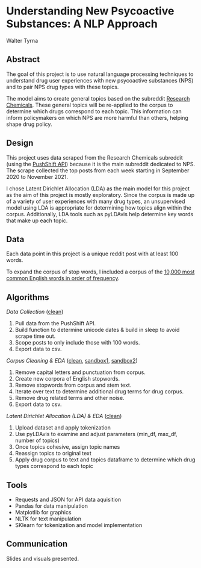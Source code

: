 # Understanding New Psycoactive Substances: A NLP Approach
Walter Tyrna

## Abstract
The goal of this project is to use natural language processing techniques to understand drug user experiences with new psycoactive substances (NPS) and to pair NPS drug types with these topics.

The model aims to create general topics based on the subreddit [Research Chemicals](https://www.reddit.com/r/researchchemicals/). These general topics will be re-applied to the corpus to determine which drugs correspond to each topic. This information can inform policymakers on which NPS are more harmful than others, helping shape drug policy.

## Design
This project uses data scraped from the Research Chemicals subreddit (using the [PushShift API](https://github.com/pushshift/api)) because it is the main subreddit dedicated to NPS. The scrape collected the top posts from each week starting in September 2020 to November 2021. 

I chose Latent Dirichlet Allocation (LDA) as the main model for this project as the aim of this project is mostly exploratory. Since the corpus is made up of a variety of user experiences with many drug types, an unsupervised model using LDA is appropriate for determining how topics align within the corpus. Additionally, LDA tools such as pyLDAvis help determine key words that make up each topic.   

## Data
Each data point in this project is a unique reddit post with at least 100 words. 

To expand the corpus of stop words, I included a corpus of the [10,000 most common English words in order of frequency](https://github.com/first20hours/google-10000-english). 

## Algorithms
*Data Collection* ([clean](https://github.com/tyrnaki/metis_coursework/blob/6ea14b87b72de6ab2f4b27789e1fddb7b635cd39/NPS/Reddit%20Scraper.ipynb))
1. Pull data from the PushShift API.
2. Build function to determine unicode dates & build in sleep to avoid scrape time out.
3. Scope posts to only include those with 100 words.
4. Export data to csv.

*Corpus Cleaning & EDA* ([clean](https://github.com/tyrnaki/metis_coursework/blob/main/NPS/Corpus%20Cleaning%20%26%20EDA.ipynb), [sandbox1](https://github.com/tyrnaki/metis_coursework/blob/6ea14b87b72de6ab2f4b27789e1fddb7b635cd39/NPS/Sandbox/Another%20One.ipynb), [sandbox2](https://github.com/tyrnaki/metis_coursework/blob/6ea14b87b72de6ab2f4b27789e1fddb7b635cd39/NPS/Sandbox/Text%20Processing%20Sandbox.ipynb))
1. Remove capital letters and punctuation from corpus.
2. Create new corpora of English stopwords.
3. Remove stopwords from corpus and stem text.
4. Iterate over text to determine additional drug terms for drug corpus. 
5. Remove drug related terms and other noise.
6. Export data to csv.

*Latent Dirichlet Allocation (LDA) & EDA* ([clean](https://github.com/tyrnaki/metis_coursework/blob/6ea14b87b72de6ab2f4b27789e1fddb7b635cd39/NPS/Latent%20Dirichlet%20Allocation%20(LDA).ipynb))
1. Upload dataset and apply tokenization
2. Use pyLDAvis to examine and adjust parameters (min_df, max_df, number of topics)
3. Once topics cohesive, assign topic names
4. Reassign topics to original text
5. Apply drug corpus to text and topics dataframe to determine which drug types correspond to each topic

## Tools
- Requests and JSON for API data aquisition
- Pandas for data manipulation
- Matplotlib for graphics
- NLTK for text manipulation  
- SKlearn for tokenization and model implementation

## Communication
Slides and visuals presented.
